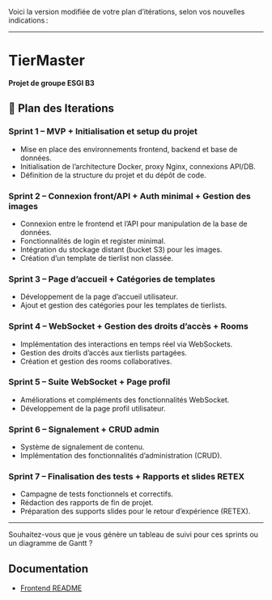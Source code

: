 Voici la version modifiée de votre plan d’itérations, selon vos nouvelles indications :

---

# TierMaster  
**Projet de groupe ESGI B3**

## 🚀 Plan des Iterations

### Sprint 1 – MVP + Initialisation et setup du projet
- Mise en place des environnements frontend, backend et base de données.
- Initialisation de l’architecture Docker, proxy Nginx, connexions API/DB.
- Définition de la structure du projet et du dépôt de code.

### Sprint 2 – Connexion front/API + Auth minimal + Gestion des images
- Connexion entre le frontend et l’API pour manipulation de la base de données.
- Fonctionnalités de login et register minimal.
- Intégration du stockage distant (bucket S3) pour les images.
- Création d’un template de tierlist non classée.

### Sprint 3 – Page d’accueil + Catégories de templates
- Développement de la page d’accueil utilisateur.
- Ajout et gestion des catégories pour les templates de tierlists.

### Sprint 4 – WebSocket + Gestion des droits d’accès + Rooms
- Implémentation des interactions en temps réel via WebSockets.
- Gestion des droits d’accès aux tierlists partagées.
- Création et gestion des rooms collaboratives.

### Sprint 5 – Suite WebSocket + Page profil
- Améliorations et compléments des fonctionnalités WebSocket.
- Développement de la page profil utilisateur.

### Sprint 6 – Signalement + CRUD admin
- Système de signalement de contenu.
- Implémentation des fonctionnalités d’administration (CRUD).

### Sprint 7 – Finalisation des tests + Rapports et slides RETEX
- Campagne de tests fonctionnels et correctifs.
- Rédaction des rapports de fin de projet.
- Préparation des supports slides pour le retour d’expérience (RETEX).

---

Souhaitez-vous que je vous génère un tableau de suivi pour ces sprints ou un diagramme de Gantt ?


## Documentation
- [Frontend README](/frontend/README.md)
